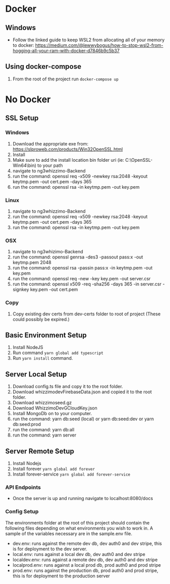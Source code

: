# Docker
## Windows
 - Follow the linked guide to keep WSL2 from allocating all of your memory to docker: https://medium.com/@lewwybogus/how-to-stop-wsl2-from-hogging-all-your-ram-with-docker-d7846b9c5b37

## Using docker-compose
1. From the root of the project run `docker-compose up` 

# No Docker  
## SSL Setup
### Windows
1. Download the appropriate exe from: https://slproweb.com/products/Win32OpenSSL.html
2. Install
3. Make sure to add the install location bin folder uri (ie: C:\OpenSSL-Win64\bin) to your path
4. navigate to ng3whizzimo-Backend
5. run the command: openssl req -x509 -newkey rsa:2048 -keyout keytmp.pem -out cert.pem -days 365
6. run the command: openssl rsa -in keytmp.pem -out key.pem
### Linux
1. navigate to ng3whizzimo-Backend
2. run the command: openssl req -x509 -newkey rsa:2048 -keyout keytmp.pem -out cert.pem -days 365
3. run the command: openssl rsa -in keytmp.pem -out key.pem
### OSX
1. navigate to ng3whizimo-Backend
2. run the command: openssl genrsa -des3 -passout pass:x -out keytmp.pem 2048
3. run the command: openssl rsa -passin pass:x -in keytmp.pem -out key.pem
4. run the command: openssl req -new -key key.pem -out server.csr
5. run the command: openssl x509 -req -sha256 -days 365 -in server.csr -signkey key.pem -out cert.pem
### Copy
1. Copy existing dev certs from dev-certs folder to root of project (These could possibly be expired.)

## Basic Environment Setup
1. Install NodeJS
2. Run command `yarn global add typescript`
3. Run `yarn install` command.

## Server Local Setup
1. Download config.ts file and copy it to the root folder.
2. Download whizzimodevFirebaseData.json and copied it to the root folder.
3. Download whizzimoseed.gz
4. Download WhizzimoDevGCloudKey.json
5. Install MongoDb on to your computer.
6. run the command: yarn db:seed (local) or yarn db:seed:dev or yarn db:seed:prod
7. run the command: yarn db:all
8. run the command: yarn server

## Server Remote Setup
1. Install Nodejs
2. Install forever `yarn global add forever`
3. Install forever-service `yarn global add forever-service`

### API Endpoints
- Once the server is up and running navigate to localhost:8080/docs

### Config Setup
The environments folder at the root of this project should contain the following files depending on what environments you
wish to work in. A sample of the variables necessary are in the sample.env file.
- dev.env: runs against the remote dev db, dev auth0 and dev stripe, this is for deployment to the dev server.
- local.env: runs against a local dev db, dev auth0 and dev stripe
- localdev.env: runs against a remote dev db, dev auth0 and dev stripe
- localprod.env: runs against a local prod db, prod auth0 and prod stripe
- prod.env: runs against the production db, prod auth0 and prod stripe, this is for deployment to the production server

  
